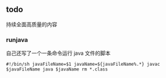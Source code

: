 ## todo

持续全面高质量的内容 




### runjava

自己还写了一个一条命令运行 java 文件的脚本

`
 #!/bin/sh
 javaFileName=$1
 javaName=${javaFileName%.*}
 javac $javaFileName
 java $javaName
 rm *.class
`



